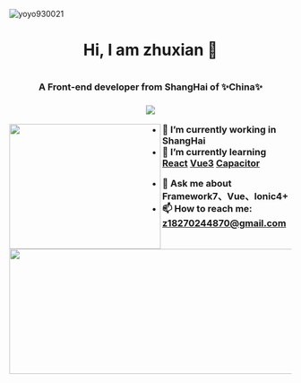 <p align="left"> <img src="https://komarev.com/ghpvc/?username=AlwaysLoveme&label=Profile%20views&color=0e75b6&style=flat" alt="yoyo930021" /> </p>

<h1 align="center">Hi, I am zhuxian 👋<h1>
<h3 align="center">A Front-end developer from ShangHai of ✨China✨<h3>

<p align="center">
  <a href="https://github.com/AlwaysLoveme/github-readme-stats">
    <img src="https://github-profile-trophy.vercel.app/?username=AlwaysLoveme&theme=onedark"/>
  </a>
</p>

<p>
<a href="https://github.com/AlwaysLoveme/github-readme-stats">
<img align="left" width="270" height="223" src="https://github-readme-stats.vercel.app/api/top-langs/?username=AlwaysLoveme" />
</a>

</p>
<a href="https://github.com/anuraghazra/github-readme-stats">
<img align="left" width="600"  height="223" src="https://github-readme-stats.vercel.app/api?username=AlwaysLoveme&show_icons=true&theme=tokyonight"/>
</a>



<!-- 
[![Readme Card](https://github-readme-stats.vercel.app/api/pin/?username=AlwaysLoveme&repo=webpack5-template&show_owner=true)](https://github.com/anuraghazra/github-readme-stats) -->
 
<!--  Here are some ideas to get you started: -->

- 🔭 I’m currently working in ShangHai
- 🌱 I’m currently learning [React](https://zh-hans.reactjs.org/) [Vue3](https://v3.cn.vuejs.org/) [Capacitor](https://capacitorjs.com/)
<!-- - 👯 I’m looking to collaborate on ... -->
<!-- - 🤔 I’m looking for help with ... -->
- 💬 Ask me about Framework7、Vue、Ionic4+
- 📫 How to reach me: z18270244870@gmail.com
<!-- - 😄 Pronouns: ...
- ⚡ Fun fact: ... -->


